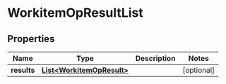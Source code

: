 
# WorkitemOpResultList

## Properties
Name | Type | Description | Notes
------------ | ------------- | ------------- | -------------
**results** | [**List&lt;WorkitemOpResult&gt;**](WorkitemOpResult.md) |  |  [optional]



